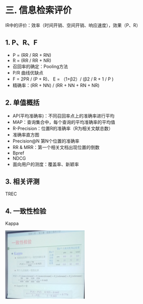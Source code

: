 # 三. 信息检索评价

IR中的评价：效率（时间开销、空间开销、响应速度），效果（P、R）

## 1. P、R、F
- P = (RR / RR + RN) 
- R = (RR / RR + NR) 
- 召回率的确定：Pooling方法
- P/R 曲线优缺点
- F = 2PR / (P + R)、 E = （1+&beta;2）/ (&beta;2 / R + 1 / P )
- 精确率：(RR + NN) / (RR + NN + RN + NR)

## 2. 单值概括
- AP(平均准确率)：不同召回率点上的准确率进行平均
- MAP：查询集合中，每个查询的平均准确率的平均值
- R-Precision：位置R的准确率（R为相关文献总数）
- 准确率直方图
- Precision@N 第N个位置的准确率
- RR & MRR：第一个相关文档出现位置的倒数
- Bpref
- NDCG
- 面向用户的测度：覆盖率、新颖率

## 3. 相关评测
TREC

## 4. 一致性检验
Kappa

<img src="../image/3_4.jpg" width="50%" height="50%">
